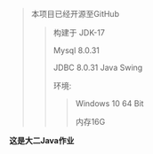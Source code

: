 > 本项目已经开源至GitHub
> >构建于
> >JDK-17 
> >
> >Mysql 8.0.31
> >
> >JDBC 8.0.31
> Java Swing
> >
> >环境:
> >
> >> Windows 10 64 Bit
> >>
> >> 内存16G
> >>
> >> 
> >
**这是大二Java作业**
